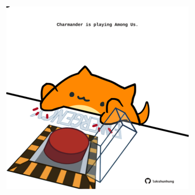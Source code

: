 <!-- built at 22/12/2021, 22:02:17 UTC -->
<p align="center">
  <img width="500" height="500" src="./ReadmeImage.svg">
</p>

